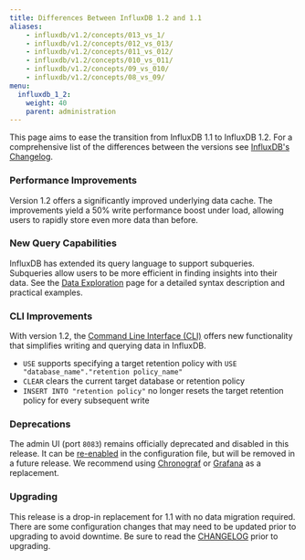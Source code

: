 ```yaml
---
title: Differences Between InfluxDB 1.2 and 1.1
aliases:
    - influxdb/v1.2/concepts/013_vs_1/
    - influxdb/v1.2/concepts/012_vs_013/
    - influxdb/v1.2/concepts/011_vs_012/
    - influxdb/v1.2/concepts/010_vs_011/
    - influxdb/v1.2/concepts/09_vs_010/
    - influxdb/v1.2/concepts/08_vs_09/
menu:
  influxdb_1_2:
    weight: 40
    parent: administration
---
```


This page aims to ease the transition from InfluxDB 1.1 to InfluxDB 1.2.
For a comprehensive list of the differences between the versions
see [InfluxDB's Changelog](https://github.com/influxdata/influxdb/blob/master/CHANGELOG.md).

### Performance Improvements

Version 1.2 offers a significantly improved underlying data cache.
The improvements yield a 50% write performance boost under load, allowing users to rapidly store even more data than before.

### New Query Capabilities

InfluxDB has extended its query language to support subqueries.
Subqueries allow users to be more efficient in finding insights into their data.
See the [Data Exploration](/influxdb/v1.2/query_language/data_exploration/#subqueries) page for a detailed syntax description and practical examples.

### CLI Improvements

With version 1.2, the [Command Line Interface (CLI)](/influxdb/v1.2/tools/shell/) offers new functionality that simplifies writing and querying data in InfluxDB.

* `USE` supports specifying a target retention policy with `USE "database_name"."retention policy_name"`
* `CLEAR` clears the current target database or retention policy
* `INSERT INTO "retention policy"` no longer resets the target retention policy for every subsequent write

### Deprecations

The admin UI (port `8083`) remains officially deprecated and disabled in this release.
It can be [re-enabled](/influxdb/v1.2/administration/config/#admin) in the configuration file, but will be removed in a future release.
We recommend using [Chronograf](https://github.com/influxdata/chronograf) or [Grafana](https://github.com/grafana/grafana) as a replacement.

### Upgrading

This release is a drop-in replacement for 1.1 with no data migration required.
There are some configuration changes that may need to be updated prior to upgrading to avoid downtime.
Be sure to read the [CHANGELOG](https://github.com/influxdata/influxdb/blob/master/CHANGELOG.md) prior to upgrading.
